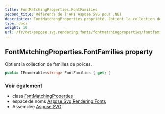 ```yaml
---
title: FontMatchingProperties.FontFamilies
second_title: Référence de l'API Aspose.SVG pour .NET
description: FontMatchingProperties propriété. Obtient la collection de familles de polices.
type: docs
weight: 10
url: /fr/net/aspose.svg.rendering.fonts/fontmatchingproperties/fontfamilies/
---
```

## FontMatchingProperties.FontFamilies property

Obtient la collection de familles de polices.

```csharp
public IEnumerable<string> FontFamilies { get; }
```

### Voir également

* class [FontMatchingProperties](../)
* espace de noms [Aspose.Svg.Rendering.Fonts](../../fontmatchingproperties/)
* Assemblée [Aspose.SVG](../../../)


